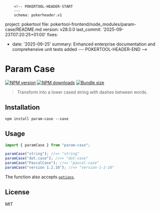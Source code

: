        <!-- POKERTOOL-HEADER-START
        ---
        schema: pokerheader.v1
project: pokertool
file: pokertool-frontend/node_modules/param-case/README.md
version: v28.0.0
last_commit: '2025-09-23T07:20:25+01:00'
fixes:
- date: '2025-09-25'
  summary: Enhanced enterprise documentation and comprehensive unit tests added
        ---
        POKERTOOL-HEADER-END -->
# Param Case

[![NPM version][npm-image]][npm-url]
[![NPM downloads][downloads-image]][downloads-url]
[![Bundle size][bundlephobia-image]][bundlephobia-url]

> Transform into a lower cased string with dashes between words.

## Installation

```
npm install param-case --save
```

## Usage

```js
import { paramCase } from "param-case";

paramCase("string"); //=> "string"
paramCase("dot.case"); //=> "dot-case"
paramCase("PascalCase"); //=> "pascal-case"
paramCase("version 1.2.10"); //=> "version-1-2-10"
```

The function also accepts [`options`](https://github.com/blakeembrey/change-case#options).

## License

MIT

[npm-image]: https://img.shields.io/npm/v/param-case.svg?style=flat
[npm-url]: https://npmjs.org/package/param-case
[downloads-image]: https://img.shields.io/npm/dm/param-case.svg?style=flat
[downloads-url]: https://npmjs.org/package/param-case
[bundlephobia-image]: https://img.shields.io/bundlephobia/minzip/param-case.svg
[bundlephobia-url]: https://bundlephobia.com/result?p=param-case
